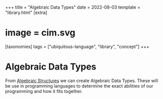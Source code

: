 +++
title = "Algebraic Data Types"
date = 2022-08-03
template = "library.html"
[extra]
#  image = cim.svg
[taxonomies]
   tags = ["ubiquitous-language", "library", "concept"]
+++
# Algebraic Data Types

From [Algebraic Structures](/library/algebraic-structures) we can create Algebraic Data Types. These will be use in programming languages to determine the exact abilities of our programming and how it fits together.